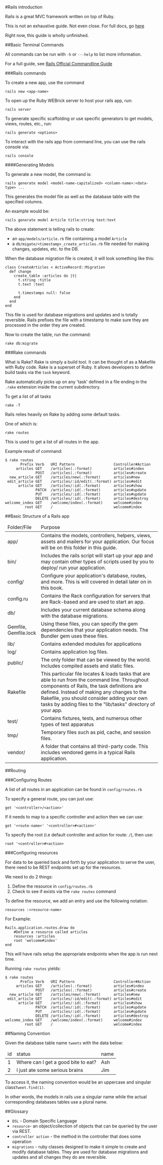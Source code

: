 #Rails introduction

Rails is a great MVC framework written on top of Ruby.

This is not an exhaustive guide. Not even close. For full docs, go [here](http://api.rubyonrails.org/)

Right now, this guide is wholly unfinished.

##Basic Terminal Commands

All commands can be run with ```-h``` or ```---help``` to list more information.

For a full guide, see [Rails Official Commandline Guide](http://guides.rubyonrails.org/command_line.html)

###Rails commands

To create a new app, use the command

```rails new <app-name>```

To open up the Ruby WEBrick server to host your rails app, run:

```rails server```

To generate specific scaffolding or use specific generators to get models, views, routes, etc., run:

```rails generate <options>```

To interact with the rails app from command line, you can use the rails console via:

```rails console```


####Generating Models

To generate a new model, the command is:

```rails generate model <model-name-capitalized> <column-name>:<data-type> ...```

This generates the model file as well as the database table with the specified columns.

An example would be:

```rails generate model Article title:string text:text```

The above statement is telling rails to create:

* an ```app/models/article.rb``` file containing a model ```Article```
* a ```db/migate/<timestamp>_create_articles.rb``` file needed for making changes, updates, etc. to the DB.

When the database migration file is created, it will look something like this:

```
class CreateArticles < ActiveRecord::Migration
  def change
    create_table :articles do |t|
      t.string :title
      t.text :text
 
      t.timestamps null: false
    end
  end
end
```

This file is used for database migrations and updates and is totally reversible. Rails prefixes the file with a timestamp to make sure they are processed in the order they are created.

Now to create the table, run the command:

```rake db:migrate```


###Rake commands

What is Rake? Rake is simply a build tool. It can be thought of as a Makefile with Ruby code. Rake is a superset of Ruby. It allows developers to define build tasks via the `task` keyword.

Rake automatically picks up on any 'task' defined in a file ending in the `.rake` extension inside the current subdirectory. 

To get a list of all tasks

`rake -T`

Rails relies heavily on Rake by adding some default tasks. 

One of which is:

```rake routes```

This is used to get a list of all routes in the app.

Example result of command:

```
$ rake routes
       Prefix Verb   URI Pattern                  Controller#Action
     articles GET    /articles(.:format)          articles#index
              POST   /articles(.:format)          articles#create
  new_article GET    /articles/new(.:format)      articles#new
 edit_article GET    /articles/:id/edit(.:format) articles#edit
      article GET    /articles/:id(.:format)      articles#show
              PATCH  /articles/:id(.:format)      articles#update
              PUT    /articles/:id(.:format)      articles#update
              DELETE /articles/:id(.:format)      articles#destroy
welcome_index GET    /welcome/index(.:format)     welcome#index
         root GET    /                            welcome#index
```


##Basic Structure of a Rails app

<table>
	<thead>
		<tr>
			<td>Folder/File</td>
			<td>Purpose</td>
		</tr>
	</thead>
	<tbody>
		<tr>
			<td>app/</td>
			<td>Contains the models, controllers, helpers, views, assets and mailers for your application. Our focus will be on this folder in this guide.</td>
		</tr>
		<tr>
			<td>bin/</td>
			<td>Includes the rails script will start up your app and may contain other types of scripts used by you to deploy/ run your application.</td>
		</tr>
		<tr>
			<td>config/</td>
			<td>Configure your application's database, routes, and more. This is will covered in detail later on in this book.</td>
		</tr>
		<tr>
			<td>config.ru</td>
			<td>Contains the Rack configuration for servers that are Rack-based and are used to start an app.</td>
		</tr>
		<tr>
			<td>db/</td>
			<td>Includes your current database schema along with the database migrations.</td>
		</tr>				
		<tr>
			<td>Gemfile,<br>Gemfile.lock</td>
			<td>Using these files, you can specify the gem dependencies that your application needs. The Bundler gem uses these files.</td>
		</tr>
		<tr>
			<td>lib/</td>
			<td>Contains extended modules for applications</td>
		</tr>				
		<tr>
			<td>log/</td>
			<td>Contains application log files.</td>
		</tr>
		<tr>
			<td>public/</td>
			<td>The only folder that can be viewed by the world. Includes compiled assets and static files.</td>
		</tr>
		<tr>
			<td>Rakefile</td>
			<td>This particular file locates & loads tasks that are able to run from the command line. Throughout components of Rails, the task definitions are defined. Instead of making any changes to the Rakefile, you should consider adding your own tasks by adding files to the "lib/tasks" directory of your app.</td>
		</tr>				
		<tr>
			<td>test/</td>
			<td>Contains fixtures, tests, and numerous other types of test apparatus</td>
		</tr>		
		<tr>
			<td>tmp/</td>
			<td>Temporary files such as pid, cache, and session files.</td>
		</tr>				
		<tr>
			<td>vendor/</td>
			<td>A folder that contains all third-party code. This includes vendored gems in a typical Rails application.</td>
		</tr>	
	</tbody>
</table>


##Routing

###Configuring Routes

A list of all routes in an application can be found in ```config/routes.rb```

To specify a general route, you can just use:

```get '<controller>/<action>'``` 

If it needs to map to a specific controller and action then we can use:

```get '<route-name>' '<controller>#<action>'```

To specify the root (i.e default controller and action for route: ```/```), then use:

```root '<controller>#<action>```


###Configuring resources

For data to be queried back and forth by your application to serve the user, there need to be REST endpoints set up for the resources.

We need to do 2 things:

1. Define the resource in ```config/routes.rb```
2. Check to see if exists via the ```rake routes``` command


To define the resource, we add an entry and use the following notation:

```resources :<resource-name>```

For Example:

```
Rails.application.routes.draw do
	#Define a resource called articles
	resources :articles 
	root 'welcome#index'
end
```

This will have rails setup the appropriate endpoints when the app is run next time. 

Running ```rake routes``` yields:

```
$ rake routes
       Prefix Verb   URI Pattern                  Controller#Action
     articles GET    /articles(.:format)          articles#index
              POST   /articles(.:format)          articles#create
  new_article GET    /articles/new(.:format)      articles#new
 edit_article GET    /articles/:id/edit(.:format) articles#edit
      article GET    /articles/:id(.:format)      articles#show
              PATCH  /articles/:id(.:format)      articles#update
              PUT    /articles/:id(.:format)      articles#update
              DELETE /articles/:id(.:format)      articles#destroy
welcome_index GET    /welcome/index(.:format)     welcome#index
         root GET    /                            welcome#index
```




##Naming Convention

Given the database table name ```tweets``` with the data below:

<table>
	<thead>
		<tr>
			<td>id</td>
			<td>status</td>
			<td>name</td>
		</tr>
	</thead>
	<tbody>
		<tr>
			<td>1</td>
			<td>Where can I get a good bite to eat?</td>
			<td>Ash</td>
		</tr>
		<tr>
			<td>2</td>
			<td>I just ate some serious brains</td>
			<td>Jim</td>
		</tr>
	</tbody>
</table>

To access it, the naming convention would be an uppercase and singular class```Tweet.find(1)```.

In other words, the models in rails use a singular name while the actual corresponding databases tables use a plural name. 



##Glossary

* ```DSL``` - Domain Specific Language
* ```resource```- an object/collection of objects that can be queried by the user via REST.
* ```controller action``` - the method in the controller that does some operation
* ```migrations``` - ruby classes designed to make it simple to create and modify database tables. They are used for database migrations and updates and all changes they do are reversible.

